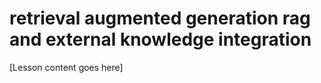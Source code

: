 # retrieval augmented generation rag and external knowledge integration

[Lesson content goes here]

